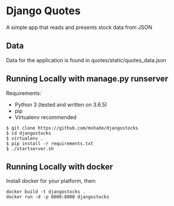 # Django Quotes
A simple app that reads and presents stock data from JSON

## Data
Data for the application is found in quotes/static/quotes_data.json

## Running Locally with manage.py runserver
Requirements:
- Python 3 (tested and written on 3.6.5)
- pip
- Virtualenv recommended

```
$ git clone https://github.com/mshade/djangostocks
$ cd djangostocks
$ virtualenv .
$ pip install -r requirements.txt
$ ./startserver.sh
```


## Running Locally with docker
Install docker for your platform, then:

```
docker build -t djangostocks .
docker run -d -p 8000:8000 djangostocks
```